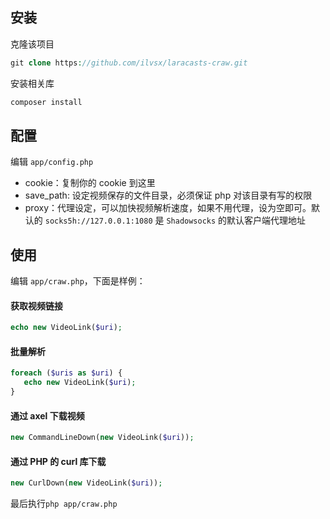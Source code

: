 ## 安装

克隆该项目

```php
git clone https://github.com/ilvsx/laracasts-craw.git
```

安装相关库
```php
composer install
```


## 配置
编辑 `app/config.php`

- cookie：复制你的 cookie 到这里
- save_path: 设定视频保存的文件目录，必须保证 php 对该目录有写的权限
- proxy：代理设定，可以加快视频解析速度，如果不用代理，设为空即可。默认的 `socks5h://127.0.0.1:1080` 是 `Shadowsocks` 的默认客户端代理地址

## 使用
编辑 `app/craw.php`，下面是样例：

#### 获取视频链接
```php
echo new VideoLink($uri);
```
#### 批量解析
```php
foreach ($uris as $uri) {
   echo new VideoLink($uri);
}
```
#### 通过 axel 下载视频
```php
new CommandLineDown(new VideoLink($uri));
```

#### 通过 PHP 的 curl 库下载
```php
new CurlDown(new VideoLink($uri));
```

最后执行`php app/craw.php`
